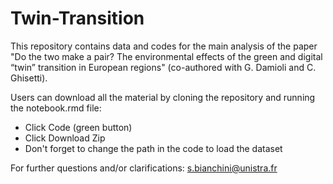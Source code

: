 # Twin-Transition

This repository contains data and codes for the main analysis of the paper "Do the two make a pair? The environmental effects of the green and digital “twin” transition in European regions" (co-authored with G. Damioli and C. Ghisetti). 

Users can download all the material by cloning the repository and running the notebook.rmd file:
 - Click Code (green button)
 - Click Download Zip
 - Don't forget to change the path in the code to load the dataset

For further questions and/or clarifications: s.bianchini@unistra.fr 
